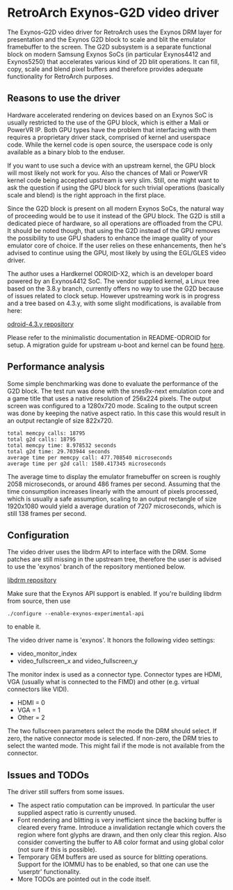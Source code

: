 # RetroArch Exynos-G2D video driver

The Exynos-G2D video driver for RetroArch uses the Exynos DRM layer for presentation and the Exynos G2D block to scale and blit the emulator framebuffer to the screen. The G2D subsystem is a separate functional block on modern Samsung Exynos SoCs (in particular Exynos4412 and Exynos5250) that accelerates various kind of 2D blit operations. It can fill, copy, scale and blend pixel buffers and therefore provides adequate functionality for RetroArch purposes.

## Reasons to use the driver

Hardware accelerated rendering on devices based on an Exynos SoC is usually restricted to the use of the GPU block, which is either a Mali or PowerVR IP. Both GPU types have the problem that interfacing with them requires a proprietary driver stack, comprised of kernel and userspace code. While the kernel code is open source, the userspace code is only available as a binary blob to the enduser.

If you want to use such a device with an upstream kernel, the GPU block will most likely not work for you. Also the chances of Mali or PowerVR kernel code being accepted upstream is very slim. Still, one might want to ask the question if using the GPU block for such trivial operations (basically scale and blend) is the right approach in the first place.

Since the G2D block is present on all modern Exynos SoCs, the natural way of proceeding would be to use it instead of the GPU block. The G2D is still a dedicated piece of hardware, so all operations are offloaded from the CPU. It should be noted though, that using the G2D instead of the GPU removes the possibility to use GPU shaders to enhance the image quality of your emulator core of choice. If the user relies on these enhancements, then he's advised to continue using the GPU, most likely by using the EGL/GLES video driver.

The author uses a Hardkernel ODROID-X2, which is an developer board powered by an Exynos4412 SoC. The vendor supplied kernel, a Linux tree based on the 3.8.y branch, currently offers no way to use the G2D because of issues related to clock setup. However upstreaming work is in progress and a tree based on 4.3.y, with some slight modifications, is available from here:

[odroid-4.3.y repository](https://github.com/tobiasjakobi/linux-odroid-public)

Please refer to the minimalistic documentation in README-ODROID for setup. A migration guide for upstream u-boot and kernel can be found [here](http://linux-exynos.org/wiki/Hardkernel_ODROID-X2).

## Performance analysis

Some simple benchmarking was done to evaluate the performance of the G2D block. The test run was done with the snes9x-next emulation core and a game title that uses a native resolution of 256x224 pixels. The output screen was configured to a 1280x720 mode. Scaling to the output screen was done by keeping the native aspect ratio. In this case this would result in an output rectangle of size 822x720.

    total memcpy calls: 18795
    total g2d calls: 18795
    total memcpy time: 8.978532 seconds
    total g2d time: 29.703944 seconds
    average time per memcpy call: 477.708540 microseconds
    average time per g2d call: 1580.417345 microseconds

The average time to display the emulator framebuffer on screen is roughly 2058 microseconds, or around 486 frames per second. Assuming that the time consumption increases linearly with the amount of pixels processed, which is usually a safe assumption, scaling to an output rectangle of size 1920x1080 would yield a average duration of 7207 microseconds, which is still 138 frames per second.

## Configuration

The video driver uses the libdrm API to interface with the DRM. Some patches are still missing in the upstream tree, therefore the user is advised to use the 'exynos' branch of the repository mentioned below.

[libdrm repository](https://github.com/tobiasjakobi/libdrm)

Make sure that the Exynos API support is enabled. If you're building libdrm from source, then use

    ./configure --enable-exynos-experimental-api

to enable it.

The video driver name is 'exynos'. It honors the following video settings:

   - video\_monitor\_index
   - video\_fullscreen\_x and video\_fullscreen\_y

The monitor index is used as a connector type. Connector types are HDMI, VGA (usually what is connected to the FIMD) and other (e.g. virtual connectors like VIDI).

   - HDMI = 0
   - VGA = 1
   - Other = 2

The two fullscreen parameters select the mode the DRM should select. If zero, the native connector mode is selected. If non-zero, the DRM tries to select the wanted mode. This might fail if the mode is not available from the connector.

## Issues and TODOs

The driver still suffers from some issues.

   - The aspect ratio computation can be improved. In particular the user supplied aspect ratio is currently unused.
   - Font rendering and blitting is very inefficient since the backing buffer is cleared every frame. Introduce a invalidation rectangle which covers the region where font glyphs are drawn, and then only clear this region. Also consider converting the buffer to A8 color format and using global color (not sure if this is possible).
   - Temporary GEM buffers are used as source for blitting operations. Support for the IOMMU has to be enabled, so that one can use the 'userptr' functionality.
   - More TODOs are pointed out in the code itself.
